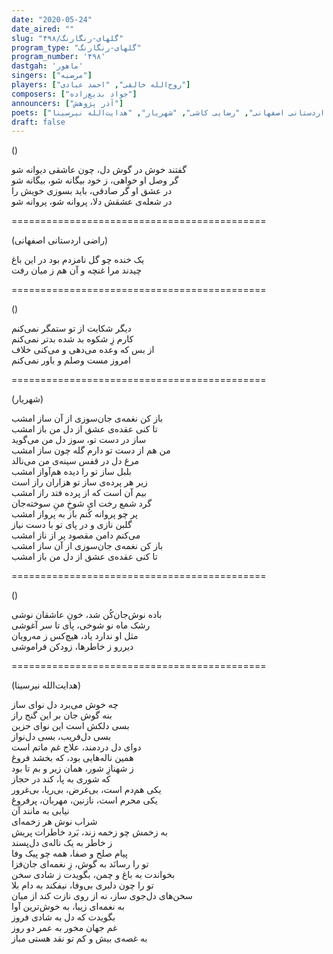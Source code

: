 ```yaml
---
date: "2020-05-24"
date_aired: ""
slug: "گلهای-رنگارنگ/۴۹۸"
program_type: "گلهای-رنگارنگ"
program_number: '۴۹۸'
dastgah: 'ماهور'
singers: ["مرضیه"]
players: ["روح‌الله خالقی", "احمد عبادی"]
composers: ["جواد بدیع‌زاده"]
announcers: ["آذر پژوهش"]
poets: ["راضی اردستانی اصفهانی", "رضایی کاشی", "شهریار", "هدایت‌الله نیرسینا"]
draft: false
---
```


()  

گفتند خوش در گوش دل، چون عاشقی دیوانه شو  
گر وصل او خواهی، ز خود بیگانه شو، بیگانه شو  
در عشق او گر صادقی، باید بسوزی خویش را  
در شعله‌ی عشقش دلا، پروانه شو، پروانه شو  

============================================  

(راضی اردستانی اصفهانی)  

یک خنده چو گل نامزدم بود در این باغ  
چیدند مرا غنچه و آن هم ز میان رفت  

============================================  

()  

دیگر شکایت از تو ستمگر نمی‌کنم  
کارم زِ شکوه بد شده بدتر نمی‌کنم  
از بس که وعده می‌دهی و می‌کنی خلاف  
امروز مست وصلم و باور نمی‌کنم  

============================================  

(شهریار)  

باز کن نغمه‌ی جان‌سوزی از آن ساز امشب  
تا کنی عقده‌ی عشق از دل من باز امشب  
ساز در دست تو، سوز دل من می‌گوید  
من هم از دست تو دارم گله چون ساز امشب  
مرغ دل در قفس سینه‌ی من می‌نالد  
بلبل ساز تو را دیده هم‌آواز امشب  
زیر هر پرده‌ی ساز تو هزاران راز است  
بیم آن است که از پرده فتد راز امشب  
گرد شمع رخت ای شوخِ منِ سوخته‌جان  
پر چو پروانه کُنم باز به پرواز امشب  
گلبن نازی و در پای تو با دست نیاز  
می‌کنم دامن مقصود پر از ناز امشب  
باز کن نغمه‌ی جان‌سوزی از آن ساز امشب  
تا کنی عقده‌ی عشق از دل من باز امشب  

============================================  

()  

باده نوش‌جان‌کُن شد، خونِ عاشقان نوشی  
رشک ماه نو شوخی، پای تا سر آغوشی  
مثل او ندارد یاد، هیچ‌کس ز مه‌رویان  
دیررو ز خاطرها، زودکن فراموشی  

============================================  

(هدایت‌الله نیرسینا)  

چه خوش می‌برد دل نوای ساز  
بنه گوش جان بر این گنج راز  
بسی دلکش است این نوای حزین  
بسی دل‌فریب، بسی دل‌نواز  
دوای دل دردمند، علاج غم ماتم است  
همین ناله‌هایی بود، که بخشد فروغ  
ز شهنازِ شور، همان زیر و بم تا بود  
که شوری به پا، کند در حجاز  
یکی هم‌دم است، بی‌غرض، بی‌ریا، بی‌غرور  
یکی محرم است، نازنین، مهربان، پر‌فروغ  
نیابی به مانند آن  
شراب نوش هر زخمه‌ای  
به زخمش چو زخمه زند، بَرد خاطرات پریش  
ز خاطر به یک ناله‌ی دل‌پسند  
پیام صلح و صفا، همه چو پیک وفا  
تو را رسانَد به گوش، زِ نغمه‌ای جان‌فزا  
بخواندت به باغ و چمن، بگویدت ز شادی سخن  
تو را چون دلبری بی‌وفا، نیفکند به دام بلا  
سخن‌های دل‌جوی ساز، نه از روی نازت کند از میان  
به نغمه‌ای زیبا، به خوش‌ترین آوا  
بگویدت که دل به شادی فروز  
غم جهان مخور به عمر دو روز  
به غصه‌ی بیش و کم تو نقد هستی مباز  

